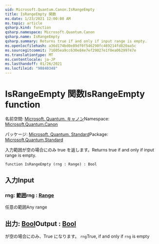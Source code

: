 ```yaml
---
uid: Microsoft.Quantum.Canon.IsRangeEmpty
title: IsRangeEmpty 関数
ms.date: 1/23/2021 12:00:00 AM
ms.topic: article
qsharp.kind: function
qsharp.namespace: Microsoft.Quantum.Canon
qsharp.name: IsRangeEmpty
qsharp.summary: Returns true if and only if input range is empty.
ms.openlocfilehash: a36d174bd0e89df0f546290fc469214fd820aa5c
ms.sourcegitcommit: 71605ea9cc630e84e7ef29027e1f0ea06299747e
ms.translationtype: MT
ms.contentlocale: ja-JP
ms.lasthandoff: 01/26/2021
ms.locfileid: "98840348"
---
```

# <a name="israngeempty-function"></a><span data-ttu-id="0162f-102">IsRangeEmpty 関数</span><span class="sxs-lookup"><span data-stu-id="0162f-102">IsRangeEmpty function</span></span>

<span data-ttu-id="0162f-103">名前空間: [Microsoft. Quantum. キャノン](xref:Microsoft.Quantum.Canon)</span><span class="sxs-lookup"><span data-stu-id="0162f-103">Namespace: [Microsoft.Quantum.Canon](xref:Microsoft.Quantum.Canon)</span></span>

<span data-ttu-id="0162f-104">パッケージ: [Microsoft. Quantum. Standard](https://nuget.org/packages/Microsoft.Quantum.Standard)</span><span class="sxs-lookup"><span data-stu-id="0162f-104">Package: [Microsoft.Quantum.Standard](https://nuget.org/packages/Microsoft.Quantum.Standard)</span></span>


<span data-ttu-id="0162f-105">入力範囲が空の場合にのみ true を返します。</span><span class="sxs-lookup"><span data-stu-id="0162f-105">Returns true if and only if input range is empty.</span></span>

```qsharp
function IsRangeEmpty (rng : Range) : Bool
```


## <a name="input"></a><span data-ttu-id="0162f-106">入力</span><span class="sxs-lookup"><span data-stu-id="0162f-106">Input</span></span>

### <a name="rng--range"></a><span data-ttu-id="0162f-107">rng: [範囲](xref:microsoft.quantum.lang-ref.range)</span><span class="sxs-lookup"><span data-stu-id="0162f-107">rng : [Range](xref:microsoft.quantum.lang-ref.range)</span></span>

<span data-ttu-id="0162f-108">任意の範囲</span><span class="sxs-lookup"><span data-stu-id="0162f-108">Any range</span></span>



## <a name="output--bool"></a><span data-ttu-id="0162f-109">出力: [Bool](xref:microsoft.quantum.lang-ref.bool)</span><span class="sxs-lookup"><span data-stu-id="0162f-109">Output : [Bool](xref:microsoft.quantum.lang-ref.bool)</span></span>

<span data-ttu-id="0162f-110">が空の場合にのみ、True になります。 `rng`</span><span class="sxs-lookup"><span data-stu-id="0162f-110">True, if and only if `rng` is empty</span></span>